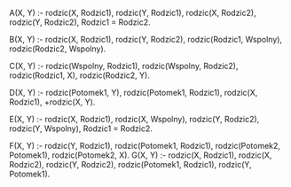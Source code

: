 A(X, Y) :-
    rodzic(X, Rodzic1),
    rodzic(Y, Rodzic1),
    rodzic(X, Rodzic2),
    rodzic(Y, Rodzic2),
    Rodzic1 \= Rodzic2.

B(X, Y) :-
    rodzic(X, Rodzic1),
    rodzic(Y, Rodzic2),
    rodzic(Rodzic1, Wspolny),
    rodzic(Rodzic2, Wspolny).
    

C(X, Y) :-
    rodzic(Wspolny, Rodzic1),
    rodzic(Wspolny, Rodzic2),
    rodzic(Rodzic1, X),
    rodzic(Rodzic2, Y).

D(X, Y) :-
    rodzic(Potomek1, Y),
    rodzic(Potomek1, Rodzic1),
    rodzic(X, Rodzic1),
    \+rodzic(X, Y).

E(X, Y) :-
    rodzic(X, Rodzic1),
    rodzic(X, Wspolny),
    rodzic(Y, Rodzic2),
    rodzic(Y, Wspolny),
    Rodzic1 \= Rodzic2.

F(X, Y) :- 
    rodzic(Y, Rodzic1),
    rodzic(Potomek1, Rodzic1),
    rodzic(Potomek2, Potomek1),
    rodzic(Potomek2, X).
G(X, Y) :-
    rodzic(X, Rodzic1),
    rodzic(X, Rodzic2),
    rodzic(Y, Rodzic2),
    rodzic(Potomek1, Rodzic1),
    rodzic(Y, Potomek1).
    

